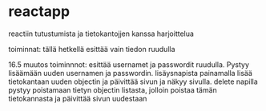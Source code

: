 # reactapp
reactiin tutustumista ja tietokantojjen kanssa harjoittelua

toiminnat: tällä hetkellä esittää vain tiedon ruudulla

16.5 muutos
toiminnnot: esittää usernamet ja passwordit ruudulla. Pystyy lisäämään uuden usernamen ja passwordin.
lisäysnapista painamalla lisää tietokantaan uuden objectin ja päivittää sivun ja näkyy sivulla.
delete napilla pystyy poistamaan tietyn objectin listasta, jolloin poistaa tämän tietokannasta ja päivittää sivun uudestaan
